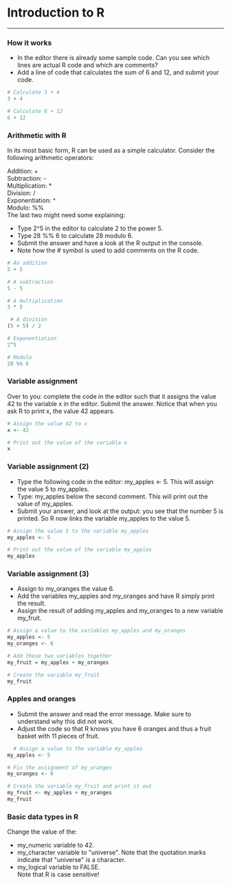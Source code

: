 # Introduction to R
---
### How it works
* In the editor there is already some sample code. Can you see which lines are actual R code and which are comments?
* Add a line of code that calculates the sum of 6 and 12, and submit your code.
```r
# Calculate 3 + 4
3 + 4

# Calculate 6 + 12
6 + 12
```
### Arithmetic with R
In its most basic form, R can be used as a simple calculator. Consider the following arithmetic operators:   

Addition: +   
Subtraction: -   
Multiplication: *   
Division: /   
Exponentiation: ^   
Modulo: %%   
The last two might need some explaining:

* Type 2^5 in the editor to calculate 2 to the power 5.
* Type 28 %% 6 to calculate 28 modulo 6.
* Submit the answer and have a look at the R output in the console.
* Note how the # symbol is used to add comments on the R code.
```r
# An addition
5 + 5 

# A subtraction
5 - 5 

# A multiplication
3 * 5

 # A division
(5 + 5) / 2 

# Exponentiation
2^5

# Modulo
28 %% 6
```
### Variable assignment
Over to you: complete the code in the editor such that it assigns the value 42 to the variable x in the editor. Submit the answer. Notice that when you ask R to print x, the value 42 appears.
```r
# Assign the value 42 to x
x <- 42

# Print out the value of the variable x
x
```
### Variable assignment (2)
* Type the following code in the editor: my_apples <- 5. This will assign the value 5 to my_apples.
* Type: my_apples below the second comment. This will print out the value of my_apples.
* Submit your answer, and look at the output: you see that the number 5 is printed. So R now links the variable my_apples to the value 5.
```r
# Assign the value 5 to the variable my_apples
my_apples <- 5

# Print out the value of the variable my_apples
my_apples
```
### Variable assignment (3)
* Assign to my_oranges the value 6.
* Add the variables my_apples and my_oranges and have R simply print the result.
* Assign the result of adding my_apples and my_oranges to a new variable my_fruit.
```r
# Assign a value to the variables my_apples and my_oranges
my_apples <- 5
my_oranges <- 6

# Add these two variables together
my_fruit = my_apples + my_oranges

# Create the variable my_fruit
my_fruit
```
### Apples and oranges
* Submit the answer and read the error message. Make sure to understand why this did not work.
* Adjust the code so that R knows you have 6 oranges and thus a fruit basket with 11 pieces of fruit.
```r
  # Assign a value to the variable my_apples
my_apples <- 5 

# Fix the assignment of my_oranges
my_oranges <- 6 

# Create the variable my_fruit and print it out
my_fruit <- my_apples + my_oranges 
my_fruit
```
### Basic data types in R
Change the value of the:   
* my_numeric variable to 42.
* my_character variable to "universe". Note that the quotation marks indicate that "universe" is a character.
* my_logical variable to FALSE.    
Note that R is case sensitive!

